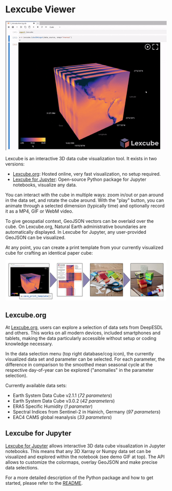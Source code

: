 # Lexcube Viewer

![Demo GIF](../img/lexcube/lexcube-demo.gif)

Lexcube is an interactive 3D data cube visualization tool. It exists in two versions: 
- [Lexcube.org](https://www.lexcube.org): Hosted online, very fast visualization, no setup required. 
- [Lexcube for Jupyter](https://github.com/msoechting/lexcube): Open-source Python package for Jupyter notebooks, visualize any data.

You can interact with the cube in multiple ways: zoom in/out or pan around in the data set, and rotate the cube around. With the "play" button, you can animate through a selected dimension (typically time) and optionally record it as a MP4, GIF or WebM video. 

To give geospatial context, GeoJSON vectors can be overlaid over the cube. On Lexcube.org, Natural Earth administrative boundaries are automatically displayed. In Lexcube for Jupyter, any user-provided GeoJSON can be visualized. 

At any point, you can create a print template from your currently visualized cube for crafting an identical paper cube:

![Paper cube crafting demonstration](../img/lexcube/lexcube-print-template.png)

## Lexcube.org

At [Lexcube.org](https://www.lexcube.org), users can explore a selection of data sets from DeepESDL and others. This works on all modern devices, included smartphones and tablets, making the data particularly accessible without setup or coding knowledge necessary. 

In the data selection menu (top right database/cog icon), the currently visualized data set and parameter can be selected. For each parameter, the difference in comparison to the smoothed mean seasonal cycle at the respective day-of-year can be explored ("anomalies" in the parameter selection).


Currently available data sets:
- Earth System Data Cube v2.1.1 (*72 parameters*)
- Earth System Data Cube v3.0.2 (*42 parameters*)
- ERA5 Specific Humidity (*1 parameter*)
- Spectral Indices from Sentinel-2 in Hainich, Germany (*97 parameters*)
- EAC4 CAMS global reanalysis (*33 parameters*)


## Lexcube for Jupyter

[Lexcube for Jupyter](https://github.com/msoechting/lexcube) allows interactive 3D data cube visualization in Jupyter notebooks. This means that any 3D Xarray or Numpy data set can be visualized and explored within the notebook (see demo GIF at top). The API allows to customize the colormaps, overlay GeoJSON and make precise data selections.

For a more detailed description of the Python package and how to get started, please refer to the [README](https://github.com/msoechting/lexcube?tab=readme-ov-file#how-to-use-lexcube).

